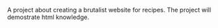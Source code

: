 A project about creating a brutalist website for recipes. The project will demostrate html knowledge.